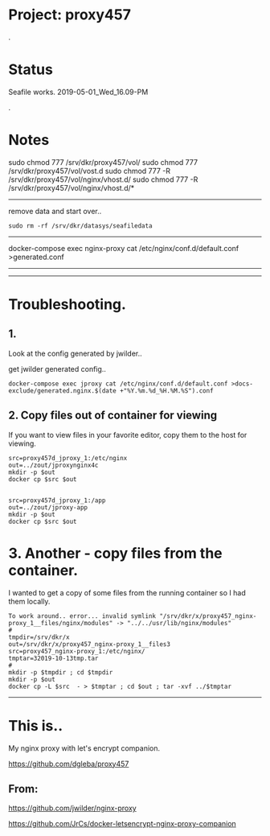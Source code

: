 # Project: proxy457

.

# Status

Seafile works. 2019-05-01_Wed_16.09-PM

.

# Notes

sudo chmod 777 /srv/dkr/proxy457/vol/
sudo chmod 777 /srv/dkr/proxy457/vol/vost.d
sudo chmod 777 -R /srv/dkr/proxy457/vol/nginx/vhost.d/
sudo chmod 777 -R /srv/dkr/proxy457/vol/nginx/vhost.d/\*

---

remove data and start over..

    sudo rm -rf /srv/dkr/datasys/seafiledata

---

docker-compose exec nginx-proxy cat /etc/nginx/conf.d/default.conf >generated.conf

---


---



# Troubleshooting.



## 1.

Look at the config generated by jwilder..

get jwilder generated config..
```
docker-compose exec jproxy cat /etc/nginx/conf.d/default.conf >docs-exclude/generated.nginx.$(date +"%Y.%m.%d_%H.%M.%S").conf

```

## 2.  Copy files out of container for viewing 

If you want to view files in your favorite editor, copy them to the host for viewing.

```
src=proxy457d_jproxy_1:/etc/nginx
out=../zout/jproxynginx4c
mkdir -p $out
docker cp $src $out


```

```
src=proxy457d_jproxy_1:/app
out=../zout/jproxy-app
mkdir -p $out
docker cp $src $out

```


# 3. Another - copy files from the container.

I wanted to get a copy of some files from the running container so I had them locally.

```
To work around.. error... invalid symlink "/srv/dkr/x/proxy457_nginx-proxy_1__files/nginx/modules" -> "../../usr/lib/nginx/modules"
#
tmpdir=/srv/dkr/x
out=/srv/dkr/x/proxy457_nginx-proxy_1__files3
src=proxy457_nginx-proxy_1:/etc/nginx/
tmptar=32019-10-13tmp.tar
#
mkdir -p $tmpdir ; cd $tmpdir
mkdir -p $out
docker cp -L $src  - > $tmptar ; cd $out ; tar -xvf ../$tmptar

```



---


# This is..

My nginx proxy with let's encrypt companion.

https://github.com/dgleba/proxy457

## From:

https://github.com/jwilder/nginx-proxy

https://github.com/JrCs/docker-letsencrypt-nginx-proxy-companion
